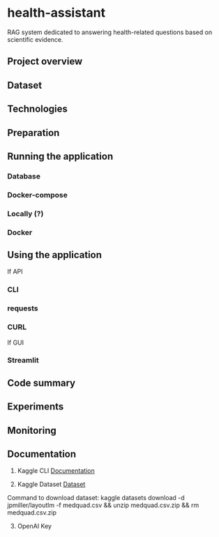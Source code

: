 # health-assistant
RAG system dedicated to answering health-related questions based on scientific evidence.

## Project overview


## Dataset


## Technologies


## Preparation


## Running the application
### Database


### Docker-compose


### Locally (?)


### Docker


## Using the application
If API
### CLI

### requests

### CURL

If GUI
### Streamlit


## Code summary


## Experiments


## Monitoring



## Documentation
1. Kaggle CLI
[Documentation](https://www.kaggle.com/docs/api#getting-started-installation-&-authentication)

2. Kaggle Dataset
[Dataset](https://www.kaggle.com/datasets/jpmiller/layoutlm)

Command to download dataset:
kaggle datasets download -d jpmiller/layoutlm -f medquad.csv && 
unzip medquad.csv.zip && 
rm medquad.csv.zip

3. OpenAI Key